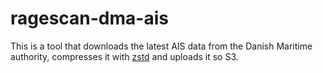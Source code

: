 ragescan-dma-ais
================

This is a tool that downloads the latest AIS data from the Danish Maritime
authority, compresses it with [zstd](https://github.com/facebook/zstd) and
uploads it so S3.
